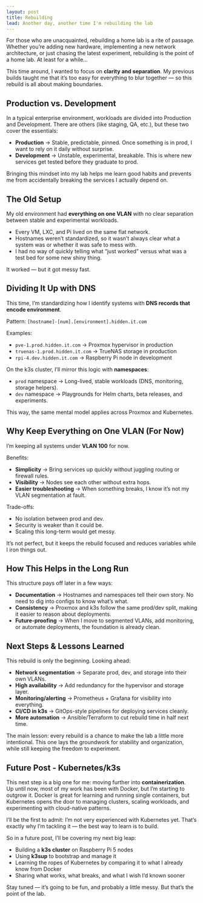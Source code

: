 ```yaml
---
layout: post
title: Rebuilding
lead: Another day, another time I'm rebuilding the lab
---
```


For those who are unacquainted, rebuilding a home lab is a rite of passage. Whether you’re adding new hardware, implementing a new network architecture, or just chasing the latest experiment, rebuilding is the point of a home lab. At least for a while…

This time around, I wanted to focus on **clarity and separation**. My previous builds taught me that it’s too easy for everything to blur together — so this rebuild is all about making boundaries.

## Production vs. Development

In a typical enterprise environment, workloads are divided into Production and Development. There are others (like staging, QA, etc.), but these two cover the essentials:

- **Production** → Stable, predictable, pinned. Once something is in prod, I want to rely on it daily without surprise.  
- **Development** → Unstable, experimental, breakable. This is where new services get tested before they graduate to prod.  

Bringing this mindset into my lab helps me learn good habits and prevents me from accidentally breaking the services I actually depend on.

## The Old Setup

My old environment had **everything on one VLAN** with no clear separation between stable and experimental workloads.  
- Every VM, LXC, and Pi lived on the same flat network.  
- Hostnames weren’t standardized, so it wasn’t always clear what a system was or whether it was safe to mess with.  
- I had no way of quickly telling what “just worked” versus what was a test bed for some new shiny thing.  

It worked — but it got messy fast.

## Dividing It Up with DNS

This time, I’m standardizing how I identify systems with **DNS records that encode environment**.  

Pattern: `[hostname]-[num].[environment].hidden.it.com`


Examples:  
- `pve-1.prod.hidden.it.com` → Proxmox hypervisor in production  
- `truenas-1.prod.hidden.it.com` → TrueNAS storage in production  
- `rpi-4.dev.hidden.it.com` → Raspberry Pi node in development  

On the k3s cluster, I’ll mirror this logic with **namespaces**:  
- `prod` namespace → Long-lived, stable workloads (DNS, monitoring, storage helpers).  
- `dev` namespace → Playgrounds for Helm charts, beta releases, and experiments.  

This way, the same mental model applies across Proxmox and Kubernetes.

## Why Keep Everything on One VLAN (For Now)

I’m keeping all systems under **VLAN 100** for now.  

Benefits:  
- **Simplicity** → Bring services up quickly without juggling routing or firewall rules.  
- **Visibility** → Nodes see each other without extra hops.  
- **Easier troubleshooting** → When something breaks, I know it’s not my VLAN segmentation at fault.  

Trade-offs:  
- No isolation between prod and dev.  
- Security is weaker than it could be.  
- Scaling this long-term would get messy.  

It’s not perfect, but it keeps the rebuild focused and reduces variables while I iron things out.

## How This Helps in the Long Run

This structure pays off later in a few ways:  
- **Documentation** → Hostnames and namespaces tell their own story. No need to dig into configs to know what’s what.  
- **Consistency** → Proxmox and k3s follow the same prod/dev split, making it easier to reason about deployments.  
- **Future-proofing** → When I move to segmented VLANs, add monitoring, or automate deployments, the foundation is already clean.  

## Next Steps & Lessons Learned

This rebuild is only the beginning. Looking ahead:  
- **Network segmentation** → Separate prod, dev, and storage into their own VLANs.  
- **High availability** → Add redundancy for the hypervisor and storage layer.  
- **Monitoring/alerting** → Prometheus + Grafana for visibility into everything.  
- **CI/CD in k3s** → GitOps-style pipelines for deploying services cleanly.  
- **More automation** → Ansible/Terraform to cut rebuild time in half next time.  

The main lesson: every rebuild is a chance to make the lab a little more intentional. This one lays the groundwork for stability and organization, while still keeping the freedom to experiment.

## Future Post - Kubernetes/k3s

This next step is a big one for me: moving further into **containerization**.  
Up until now, most of my work has been with Docker, but I’m starting to outgrow it. Docker is great for learning and running single containers, but Kubernetes opens the door to managing clusters, scaling workloads, and experimenting with cloud-native patterns.

I’ll be the first to admit: I’m not very experienced with Kubernetes yet. That’s exactly why I’m tackling it — the best way to learn is to build.  

So in a future post, I’ll be covering my next big leap:  

- Building a **k3s cluster** on Raspberry Pi 5 nodes  
- Using **k3sup** to bootstrap and manage it  
- Learning the ropes of Kubernetes by comparing it to what I already know from Docker  
- Sharing what works, what breaks, and what I wish I’d known sooner  

Stay tuned — it’s going to be fun, and probably a little messy. But that’s the point of the lab.